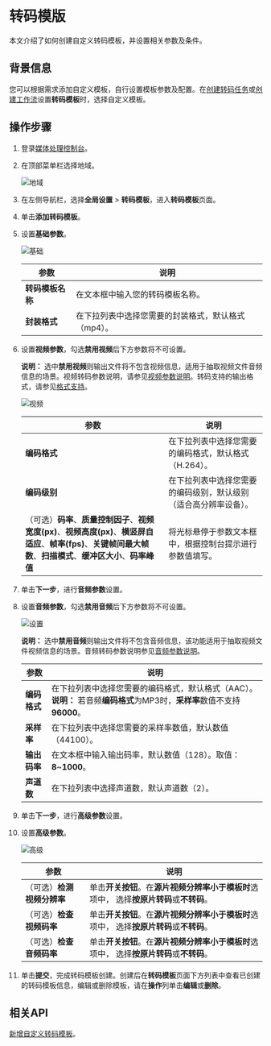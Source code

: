 # 转码模版

本文介绍了如何创建自定义转码模板，并设置相关参数及条件。

## 背景信息

您可以根据需求添加自定义模板，自行设置模板参数及配置。在[创建转码任务](/cn.zh-CN/控制台指南/任务管理.md)或[创建工作流](/cn.zh-CN/控制台指南/工作流管理/创建工作流.md)设置**转码模板**时，选择自定义模板。

## 操作步骤

1.  登录[媒体处理控制台](https://mps.console.aliyun.com/executions/list)。
2.  在顶部菜单栏选择地域。

    ![地域](https://static-aliyun-doc.oss-accelerate.aliyuncs.com/assets/img/zh-CN/7340183161/p242178.png)

3.  在左侧导航栏，选择**全局设置** \> **转码模板**，进入**转码模板**页面。
4.  单击**添加转码模板**。
5.  设置**基础参数**。

    ![基础](https://static-aliyun-doc.oss-accelerate.aliyuncs.com/assets/img/zh-CN/3080514161/p243074.png)

    |参数|说明|
    |--|--|
    |**转码模板名称**|在文本框中输入您的转码模板名称。|
    |**封装格式**|在下拉列表中选择您需要的封装格式，默认格式（mp4）。|

6.  设置**视频参数**，勾选**禁用视频**后下方参数将不可设置。

    **说明：** 选中**禁用视频**则输出文件将不包含视频信息，适用于抽取视频文件音频信息的场景。视频转码参数说明，请参见[视频参数说明](/cn.zh-CN/API参考/附录/参数详情.md)。转码支持的输出格式，请参见[格式支持](/cn.zh-CN/API参考/附录/格式支持.md)。

    ![视频](https://static-aliyun-doc.oss-accelerate.aliyuncs.com/assets/img/zh-CN/3080514161/p243078.png)

    |参数|说明|
    |--|--|
    |**编码格式**|在下拉列表中选择您需要的编码格式，默认格式（H.264）。|
    |**编码级别**|在下拉列表中选择您需要的编码级别，默认级别（适合高分辨率设备）。|
    |（可选）**码率**、**质量控制因子**、**视频宽度\(px\)**、**视频高度\(px\)**、**横竖屏自适应**、**帧率\(fps\)**、**关键帧间最大帧数**、**扫描模式**、**缓冲区大小**、**码率峰值**|将光标悬停于参数文本框中，根据控制台提示进行参数值填写。|

7.  单击**下一步**，进行**音频参数**设置。
8.  设置**音频参数**，勾选**禁用音频**后下方参数将不可设置。

    ![设置](https://static-aliyun-doc.oss-accelerate.aliyuncs.com/assets/img/zh-CN/3080514161/p232848.png)

    **说明：** 选中**禁用音频**则输出文件将不包含音频信息，该功能适用于抽取视频文件视频信息的场景。音频转码参数说明参见[音频参数说明](/cn.zh-CN/API参考/附录/参数详情.md)。

    |参数|说明|
    |--|--|
    |**编码格式**|在下拉列表中选择您需要的编码格式，默认格式（AAC）。**说明：** 若音频**编码格式**为MP3时，**采样率**数值不支持**96000**。 |
    |**采样率**|在下拉列表中选择您需要的采样率数值，默认数值（44100）。|
    |**输出码率**|在文本框中输入输出码率，默认数值（128）。取值：**8**~**1000**。|
    |**声道数**|在下拉列表中选择声道数，默认声道数（2）。|

9.  单击**下一步**，进行**高级参数**设置。
10. 设置**高级参数**。

    ![高级](https://static-aliyun-doc.oss-accelerate.aliyuncs.com/assets/img/zh-CN/3080514161/p243081.png)

    |参数|说明|
    |--|--|
    |（可选）**检测视频分辨率**|单击**开关按钮**。在**源片视频分辨率小于模板时**选项中， 选择**按原片转码**或**不转码**。 |
    |（可选）**检查视频码率**|单击**开关按钮**。在**源片视频分辨率小于模板时**选项中， 选择**按原片转码**或**不转码**。 |
    |（可选）**检查音频码率**|单击**开关按钮**。在**源片视频分辨率小于模板时**选项中， 选择**按原片转码**或**不转码**。 |

11. 单击**提交**，完成转码模板创建。创建后在**转码模板**页面下方列表中查看已创建的转码模板信息，编辑或删除模板，请在**操作**列单击**编辑**或**删除**。

## 相关API

[新增自定义转码模板]()。

